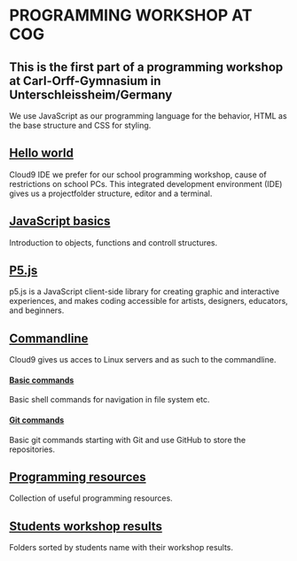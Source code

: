 # PROGRAMMING WORKSHOP AT COG

## This is the first part of a programming workshop at Carl-Orff-Gymnasium in Unterschleissheim/Germany

We use JavaScript as our programming language for the behavior,
HTML as the base structure and CSS for styling.

## [Hello world](https://github.com/Goyapa/COG-01/tree/master/hello-world)
Cloud9 IDE we prefer for our school programming workshop, cause of restrictions on school PCs.
This integrated development environment (IDE) gives us a projectfolder structure, editor and a terminal.

## [JavaScript basics](https://github.com/Goyapa/COG-01/tree/master/javascript-basics)
Introduction to objects, functions and controll structures.

## [P5.js](https://github.com/Goyapa/COG-01/tree/master/p5js)
p5.js is a JavaScript client-side library for creating graphic and interactive experiences,
and makes coding accessible for artists, designers, educators, and beginners.

## [Commandline](https://github.com/Goyapa/COG-01/tree/master/commandline)
Cloud9 gives us acces to Linux servers and as such to the commandline.

#### [Basic commands](https://github.com/Goyapa/COG-01/tree/master/commandline/Basic-cammands)
Basic shell commands for navigation in file system etc.

#### [Git commands](https://github.com/Goyapa/COG-01/tree/master/commandline/Git-commands)
Basic git commands starting with Git and use GitHub to store the repositories.

## [Programming resources](https://github.com/Goyapa/COG-01/tree/master/programming-resources)
Collection of useful programming resources.

## [Students workshop results](https://github.com/Goyapa/COG-01/tree/master/students-workshop-results)
Folders sorted by students name with their workshop results.